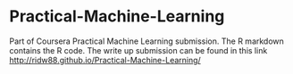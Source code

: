 Practical-Machine-Learning
==========================

Part of Coursera Practical Machine Learning submission. The R markdown contains the R code. 
The write up submission can be found in this link http://ridw88.github.io/Practical-Machine-Learning/
